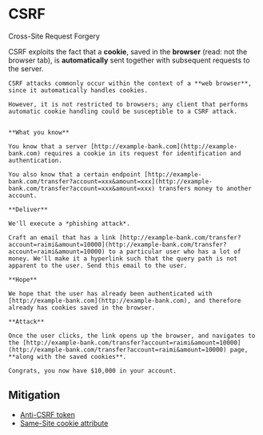 # CSRF

Cross-Site Request Forgery

CSRF exploits the fact that a **cookie**, saved in the **browser** (read: not the browser tab), is **automatically** sent together with subsequent requests to the server.

```admonish note
CSRF attacks commonly occur within the context of a **web browser**, since it automatically handles cookies.

However, it is not restricted to browsers; any client that performs automatic cookie handling could be susceptible to a CSRF attack.
```

```admonish example title="Example attack 1"

**What you know**

You know that a server [http://example-bank.com](http://example-bank.com) requires a cookie in its request for identification and authentication.

You also know that a certain endpoint [http://example-bank.com/transfer?account=xxx&amount=xxx](http://example-bank.com/transfer?account=xxx&amount=xxx) transfers money to another account.

**Deliver**

We'll execute a *phishing attack*.

Craft an email that has a link [http://example-bank.com/transfer?account=raimi&amount=10000](http://example-bank.com/transfer?account=raimi&amount=10000) to a particular user who has a lot of money. We'll make it a hyperlink such that the query path is not apparent to the user. Send this email to the user.

**Hope**

We hope that the user has already been authenticated with [http://example-bank.com](http://example-bank.com), and therefore already has cookies saved in the browser.

**Attack**

Once the user clicks, the link opens up the browser, and navigates to the [http://example-bank.com/transfer?account=raimi&amount=10000](http://example-bank.com/transfer?account=raimi&amount=10000) page, **along with the saved cookies**.

Congrats, you now have $10,000 in your account.
```

## Mitigation

* [Anti-CSRF token](../mitigation/anti-csrf-token.md)
* [Same-Site cookie attribute](../mitigation/same-site-cookie-attribute.md)

